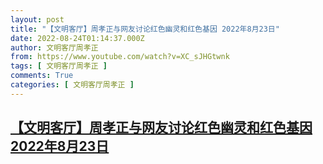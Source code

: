 ```yaml
---
layout: post
title: "【文明客厅】周孝正与网友讨论红色幽灵和红色基因 2022年8月23日"
date: 2022-08-24T01:14:37.000Z
author: 文明客厅周孝正
from: https://www.youtube.com/watch?v=XC_sJHGtwnk
tags: [ 文明客厅周孝正 ]
comments: True
categories: [ 文明客厅周孝正 ]
---
```

<!--1661303677000-->
[【文明客厅】周孝正与网友讨论红色幽灵和红色基因 2022年8月23日](https://www.youtube.com/watch?v=XC_sJHGtwnk)
------

<div>

</div>
